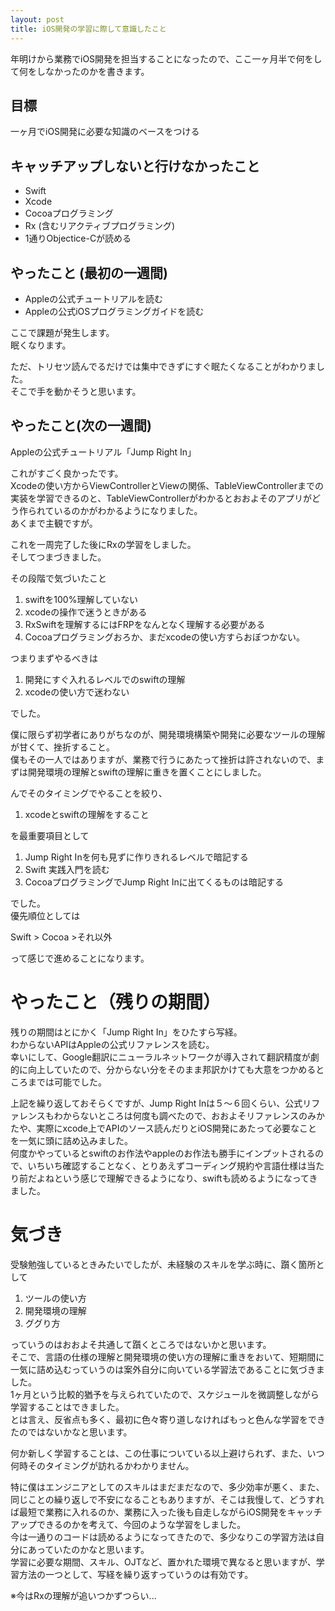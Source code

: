 ```yaml
---
layout: post
title: iOS開発の学習に際して意識したこと
---
```


年明けから業務でiOS開発を担当することになったので、ここ一ヶ月半で何をして何をしなかったのかを書きます。

## 目標
一ヶ月でiOS開発に必要な知識のベースをつける

## キャッチアップしないと行けなかったこと

- Swift
- Xcode
- Cocoaプログラミング
- Rx (含むリアクティブプログラミング)
- 1通りObjectice-Cが読める

## やったこと (最初の一週間)

- Appleの公式チュートリアルを読む
- Appleの公式iOSプログラミングガイドを読む

ここで課題が発生します。  
眠くなります。  

ただ、トリセツ読んでるだけでは集中できずにすぐ眠たくなることがわかりました。  
そこで手を動かそうと思います。

## やったこと(次の一週間)
Appleの公式チュートリアル「Jump Right In」  

これがすごく良かったです。  
Xcodeの使い方からViewControllerとViewの関係、TableViewControllerまでの実装を学習できるのと、TableViewControllerがわかるとおおよそのアプリがどう作られているのかがわかるようになりました。  
あくまで主観ですが。  

これを一周完了した後にRxの学習をしました。  
そしてつまづきました。  

その段階で気づいたこと  

1. swiftを100%理解していない
2. xcodeの操作で迷うときがある
3. RxSwiftを理解するにはFRPをなんとなく理解する必要がある
4. Cocoaプログラミングおろか、まだxcodeの使い方すらおぼつかない。

つまりまずやるべきは

1. 開発にすぐ入れるレベルでのswiftの理解
2. xcodeの使い方で迷わない

でした。

僕に限らず初学者にありがちなのが、開発環境構築や開発に必要なツールの理解が甘くて、挫折すること。  
僕もその一人ではありますが、業務で行うにあたって挫折は許されないので、まずは開発環境の理解とswiftの理解に重きを置くことにしました。

んでそのタイミングでやることを絞り、

1. xcodeとswiftの理解をすること

を最重要項目として

1. Jump Right Inを何も見ずに作りきれるレベルで暗記する
2. Swift 実践入門を読む
3. CocoaプログラミングでJump Right Inに出てくるものは暗記する

でした。  
優先順位としては

Swift > Cocoa >それ以外

って感じで進めることになります。

# やったこと（残りの期間）

残りの期間はとにかく「Jump Right In」をひたすら写経。  
わからないAPIはAppleの公式リファレンスを読む。   
幸いにして、Google翻訳にニューラルネットワークが導入されて翻訳精度が劇的に向上していたので、分からない分をそのまま邦訳かけても大意をつかめるところまでは可能でした。  

上記を繰り返しておそらくですが、Jump Right Inは５〜６回くらい、公式リファレンスもわからないところは何度も調べたので、おおよそリファレンスのみかたや、実際にxcode上でAPIのソース読んだりとiOS開発にあたって必要なことを一気に頭に詰め込みました。  
何度かやっているとswiftのお作法やappleのお作法も勝手にインプットされるので、いちいち確認することなく、とりあえずコーディング規約や言語仕様は当たり前だよねという感じで理解できるようになり、swiftも読めるようになってきました。

# 気づき

受験勉強しているときみたいでしたが、未経験のスキルを学ぶ時に、躓く箇所として

1. ツールの使い方
2. 開発環境の理解
3. ググり方

っていうのはおおよそ共通して躓くところではないかと思います。  
そこで、言語の仕様の理解と開発環境の使い方の理解に重きをおいて、短期間に一気に詰め込むっていうのは案外自分に向いている学習法であることに気づきました。  
1ヶ月という比較的猶予を与えられていたので、スケジュールを微調整しながら学習することはできました。  
とは言え、反省点も多く、最初に色々寄り道しなければもっと色んな学習をできたのではないかなと思います。  

何か新しく学習することは、この仕事についている以上避けられず、また、いつ何時そのタイミングが訪れるかわかりません。  

特に僕はエンジニアとしてのスキルはまだまだなので、多少効率が悪く、また、同じことの繰り返しで不安になることもありますが、そこは我慢して、どうすれば最短で業務に入れるのか、業務に入った後も自走しながらiOS開発をキャッチアップできるのかを考えて、今回のような学習をしました。  
今は一通りのコードは読めるようになってきたので、多少なりこの学習方法は自分にあっていたのかなと思います。  
学習に必要な期間、スキル、OJTなど、置かれた環境で異なると思いますが、学習方法の一つとして、写経を繰り返すっていうのは有効です。  

※今はRxの理解が追いつかずつらい...
